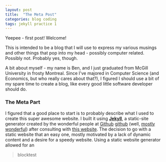 ```yaml
---
layout: post
title:  "The Meta Post"
categories: blog coding
tags: jekyll practice 1
---
```

Yeepee - first post! Welcome!

This is intended to be a blog that I will use to express my various musings and other things that pop into my head - possibly computer related. Possibly not. Probably yes, though.

A bit about myself - my name is Ben, and I just graduated from McGill University in frosty Montreal. Since I've majored in Computer Science (and Economics, but who really cares about that?), I figured I should use a bit of my spare time to create a blog, like every good little software developer should do.

### The Meta Part


I figured that a good place to start is to probably describe what I used to create this super awesome website. I built it using **[Jekyll][jekyll]**, a static-site generator created by the wonderful people at [Github] [github] (well, [mostly wonderful][github_trouble]) after consulting with [this website][top_static_gen]. The decision to go with a static website that an easy one, mostly motivated by a lack of dynamic content and a desire for a speedy website. Using a static website generator allowed for an
>blocktest

[jekyll]:    http://jekyllrb.com
[github]:    http://github.com
[github_trouble]:    http://techcrunch.com/2014/03/15/julie-ann-horvath-describes-sexism-and-intimidation-behind-her-github-exit/
[top_static_gen]:     http://www.staticgen.com/